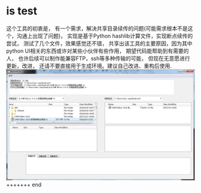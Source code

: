 is test
===
这个工具的初衷是，
有一个需求，解决共享目录续传的问题(可能需求根本不是这个，沟通上出现了问题)，
实现是基于Python hashlib计算文件，实现断点续传的尝试，
测试了几个文件，效果感觉还不错，
共享出该工具的主要原因，因为其中python UI相关的东西或许对某些小伙伴有些作用，
期望代码能帮助到有需要的人，
也许后续可以制作能兼容FTP，ssh等多种传输的可能，
但现在无意愿进行更新，改进，
还请不要直接用于生成环境。建议自己改进、重构后使用.
![](https://raw.githubusercontent.com/wangwuli/uselesscp/master/samba_cp.jpg)
+++++++
end
